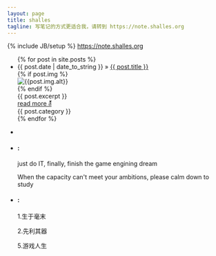 ```yaml
---
layout: page
title: shalles
tagline: 写笔记的方式更适合我，请转到 https://note.shalles.org
---
```

{% include JB/setup %}
[https://note.shalles.org ](https://note.shalles.org)

<div class="container">
    <div class="posts-box">
        <ul class="posts">
            {% for post in site.posts %}
            <li class="article-box">
                <div class="title">
                    <span>{{ post.date | date_to_string }}</span> &raquo; <a href="{{ BASE_PATH }}{{ post.url }}" title="{{ post.title }}">{{ post.title }}</a>
                </div>
                {% if post.img %}
                <div class="article-img">
                    <img src="{{ BASE_PATH }}{{post.img.url}}" alt="{{post.img.alt}}">
                </div>
                {% endif %}
                <div class="article-excerpt">
                    <span>{{ post.excerpt }}</span>
                </div>
                <a class="more" href="{{ BASE_PATH }}{{ post.url }}">read more ส้้้้้้้้้้้้้้้้้้</a>
                <div class="artible-catgory" title="{{ post.category }}">{{ post.category }}</div>
            </li>
            {% endfor %}
        </ul>
    </div>
    <div class="tools-box">
        <ul>
            <li class="profile"><img src="{{ BASE_PATH }}/assets/images/users/shalles512.jpg" alt=""></li>
            <li class="say">
                <h4>:</h4>
                <p>just do IT, finally, finish the game engining dream</p>
                <p>When the capacity can't meet your ambitions, please calm down to study</p>
            </li>
            <li class="recommend">
                <h4>:</h4>
                <p>1.生于毫末</p>
                <p>2.先利其器</p>
                <p>5.游戏人生</p>
            </li>
        </ul>
    </div>
</div>
